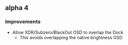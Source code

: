 ## alpha 4

### Improvements

* Allow XDR/Subzero/BlackOut OSD to overlap the Dock
    * This avoids overlapping the native brightness OSD